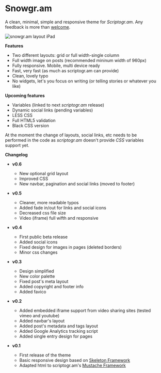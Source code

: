 Snowgr.am
====

A clean, minimal, simple and responsive theme for *Scriptogr.am*. Any feedback is more than [welcome](https://twittercom/intent/tweet?source=webclient&text=@rubengarciam).

![snowgr.am layout iPad](https://dl.dropbox.com/u/3083717/rubengarciam/media/snowgr.am.ipad.jpg)

**Features**

* Two different layouts: grid or full width-single column
* Full width image on posts (recommended mininum width of 960px)
* Fully responsive. Mobile, multi device ready
* Fast, very fast (as much as scriptogr.am can provide)
* Clean, lovely typo
* No widgets, let's you focus on writing (or telling stories or whatever you like) 

**Upcoming features**

* Variables (linked to next *scriptogr.am* release)
* Dynamic social links (pending variables)
* LESS CSS
* Full HTML5 validation
* Black CSS version

At the moment the change of layouts, social links, etc needs to be performed in the code as _scriptogr.am_ doesn't provide _CSS_ variables support yet.

**Changelog**

* **v0.6**

    - New optional grid layout
    - Improved CSS
    - New navbar, pagination and social links (moved to footer)

* **v0.5**

    - Cleaner, more readable typos
    - Added fade in/out for links and social icons
    - Decreased css file size
    - Video (iframe) full wifth and responsive

* **v0.4**

    - First public beta release
    - Added social icons
    - Fixed design for images in pages (deleted borders)
    - Minor css changes

* **v0.3**

    - Design simplified
    - New color palette
    - Fixed post's meta layout
    - Added copyright and footer info
    - Added favico

* **v0.2**

    - Added embedded iframe support from video sharing sites (tested vimeo and youtube)
    - Added navbar's layout
    - Added post's metadata and tags layout 
    - Added Google Analytics tracking script 
    - Added single entry design for pages 

* **v0.1**

    - First release of the theme
    - Basic responsive design based on [Skeleton Framework](http://www.getskeleton.com/)
    - Adapted html to scriptogr.am's [Mustache Framework](http://support.scriptogr.am/kb/creating-themes/mustache.github.com)
